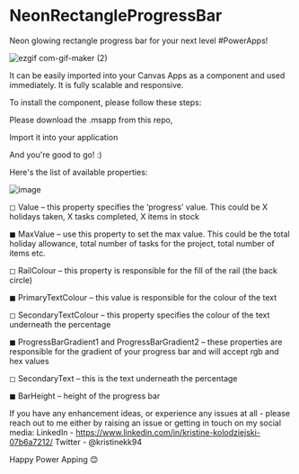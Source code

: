 # NeonRectangleProgressBar
Neon glowing rectangle progress bar for your next level #PowerApps!

![ezgif com-gif-maker (2)](https://user-images.githubusercontent.com/86930618/193083877-4f19050f-e20e-42d5-9be4-ea198b98b9cb.gif)

It can be easily imported into your Canvas Apps as a component and used immediately. It is fully scalable and responsive.

To install the component, please follow these steps:

Please download the .msapp from this repo,

Import it into your application

And you're good to go! :)

Here's the list of available properties:

![image](https://user-images.githubusercontent.com/86930618/193084271-b03c4e2e-a2a9-4e69-aa6a-eb058af8cb07.png)


◻ Value – this property specifies the ‘progress’ value. This could be X holidays taken, X tasks completed, X items in stock

◼ MaxValue – use this property to set the max value. This could be the total holiday allowance, total number of tasks for the project, total number of items etc.

◻ RailColour – this property is responsible for the fill of the rail (the back circle)

◼ PrimaryTextColour – this value is responsible for the colour of the text

◻ SecondaryTextColour – this property specifies the colour of the text underneath the percentage

◼ ProgressBarGradient1 and ProgressBarGradient2 – these properties are responsible for the gradient of your progress bar and will accept rgb and hex values

◻ SecondaryText – this is the text underneath the percentage

◼ BarHeight – height of the progress bar

If you have any enhancement ideas, or experience any issues at all - please reach out to me either by raising an issue or getting in touch on my social media: LinkedIn - https://www.linkedin.com/in/kristine-kolodziejski-07b6a7212/ Twitter - @kristinekk94

Happy Power Apping 😊
